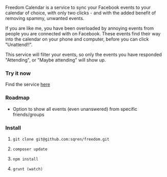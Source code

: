 Freedom Calendar is a service to sync your Facebook events to your calendar of choice, with only two clicks - and with the added benefit of removing spammy, unwanted events.

If you are like me, you have been overloaded by annoying events from people you are connected with on Facebook. These events find their way into the calendar on your phone and computer, before you can click "Unattend!!".

This service will filter your events, so only the events you have responded "Attending", or "Maybe attending" will show up.

### Try it now
Find the service [here](http://freedom.konscript.com)

### Roadmap
 - Option to show all events (even unanswered) from specific friends/groups

### Install

  1. ```git clone git@github.com:sqren/freedom.git```

  2. ```composer update```

  3. ```npm install```

  4. ```grunt (watch)```
